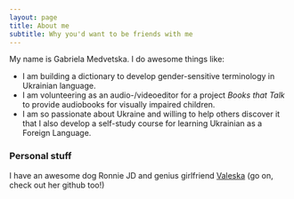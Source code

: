 ```yaml
---
layout: page
title: About me
subtitle: Why you'd want to be friends with me
---
```


My name is Gabriela Medvetska. I do awesome things like:

- I am building a dictionary to develop gender-sensitive terminology in Ukrainian language.
- I am volunteering as an audio-/videoeditor for a project _Books that Talk_ to provide audiobooks for visually impaired children.
- I am so passionate about Ukraine and willing to help others discover it that I also develop a self-study course for learning Ukrainian as a Foreign Language.


### Personal stuff

I have an awesome dog Ronnie JD and genius girlfriend [Valeska](https://github.com/MissValeska) (go on, check out her github too!)
